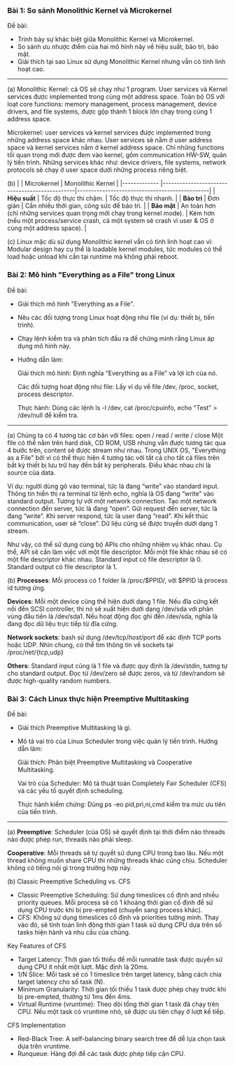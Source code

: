 ### Bài 1: So sánh Monolithic Kernel và Microkernel ###
Đề bài: 
* Trình bày sự khác biệt giữa Monolithic Kernel và Microkernel.
* So sánh ưu nhược điểm của hai mô hình này về hiệu suất, bảo trì, bảo mật.
* Giải thích tại sao Linux sử dụng Monolithic Kernel nhưng vẫn có tính linh hoạt cao.
-----

(a) Monolithic Kernel: cả OS sẽ chạy như 1 program. User services và Kernel services được implemented trong cùng một address space.
Toàn bộ OS với loạt core functions: memory management, process management, device drivers, and file systems, được gộp thành 1 block lớn chạy trong cùng 1 address space.


Microkernel: user services và kernel services được implemented trong những address space khác nhau. User services sẽ nằm ở user address space và kernel services nằm ở kernel address space.
Chỉ những functions tối quan trọng mới được đem vào kernel, gồm communication HW-SW, quản lý tiến trình.
Những services khác như: device drivers, file systems, network protocols sẽ chạy ở user space dưới những process riêng biệt.

(b)
|               | Microkernel                                     | Monolithic Kernel                               |
|------------- |-----------------------------------------------|-----------------------------------------------|
| **Hiệu suất** | Tốc độ thực thi chậm.                         | Tốc độ thực thi nhanh.                        |
| **Bảo trì**   | Đơn giản                                      | Cần nhiều thời gian, công sức để bảo trì.      |
| **Bảo mật**   | An toàn hơn (chỉ những services quan trọng mới chạy trong kernel mode). | Kém hơn (nếu một process/service crash, cả một system sẽ crash vì user & OS ở cùng một address space). |

(c)
Linux mặc dù sử dụng Monolithic kernel vẫn có tính linh hoạt cao vì:
Modular design hay cụ thể là loadable kernel modules, tức modules có thể load hoặc unload khi cần tại runtime mà không phải reboot.


### Bài 2: Mô hình "Everything as a File" trong Linux ###
Đề bài:
* Giải thích mô hình "Everything as a File".
* Nêu các đối tượng trong Linux hoạt động như file (ví dụ: thiết bị, tiến trình).
* Chạy lệnh kiểm tra và phân tích đầu ra để chứng minh rằng Linux áp dụng mô hình này.
* Hướng dẫn làm:

	Giải thích mô hình:	Định nghĩa “Everything as a File” và lợi ích của nó.

	Các đối tượng hoạt động như file: Lấy ví dụ về file /dev, /proc, socket, process descriptor.
	
	Thực hành: Dùng các lệnh ls -l /dev, cat /proc/cpuinfo, echo "Test" > /dev/null để kiểm tra.
-----

(a) Chúng ta có 4 tương tác cơ bản với files: open / read / write / close
Một file có thể nằm trên hard disk, CD ROM, USB nhưng vẫn được tương tác qua 4 bước trên, content sẽ được stream như nhau.
Trong UNIX OS, "Everything as a File" bởi vì có thể thực hiện 4 tương tác với tất cả cho tất cả files trên bất kỳ thiết bị lưu trữ hay đến bất kỳ peripherals. Điều khác nhau chỉ là source của data.

Ví dụ: người dùng gõ vào terminal, tức là đang “write” vào standard input.
       Thông tin hiển thị ra terminal từ lệnh echo, nghĩa là OS đang “write” vào standard output.
		Tương tự với một network connection. 
		Tạo một network connection đến server, tức là đang “open”.
		Gửi request đến server, tức là đang “write”.
		Khi server respond, tức là user đang “read”.
		Khi kết thúc communication, user sẽ “close”.
		Dữ liệu cũng sẽ được truyền dưới dạng 1 stream.

Như vậy, có thể sử dụng cùng bộ APIs cho những nhiệm vụ khác nhau. Cụ thể, API sẽ cần làm việc với một file descriptor. Mỗi một file khác nhau sẽ có một file descriptor khác nhau.
Standard input có file descriptor là 0. Standard output có file descriptor là 1.


(b)
__Processes__: Mỗi process có 1 folder là /proc/$PPID/, với $PPID là process id tương ứng.

__Devices__: Mỗi một device cũng thể hiện dưới dạng 1 file. Nếu đĩa cứng kết nối đến SCSI controller, thì nó sẽ xuất hiện dưới dạng /dev/sda với phân vùng đầu tiên là /dev/sda1.
         Nếu hoạt động đọc ghi đến /dev/sda, nghĩa là đang đọc dữ liệu trực tiếp từ đĩa cứng.
		 
__Network sockets__: bash sử dụng /dev/tcp/$host/$port để xác định TCP ports hoặc UDP. Nhìn chung, có thể tìm thông tin về sockets tại /proc/net/{tcp,udp}

__Others__: Standard input cũng là 1 file và được quy định là /dev/stdin, tương tự cho standard output.
        Đọc từ /dev/zero sẽ được zeros, và từ /dev/random sẽ được high-quality random numbers.
		
		
		
		
		
		
### Bài 3: Cách Linux thực hiện Preemptive Multitasking ###
Đề bài:
* Giải thích Preemptive Multitasking là gì.
* Mô tả vai trò của Linux Scheduler trong việc quản lý tiến trình.
Hướng dẫn làm:

	Giải thích: Phân biệt Preemptive Multitasking và Cooperative Multitasking.
	
	Vai trò của Scheduler: Mô tả thuật toán Completely Fair Scheduler (CFS) và các yếu tố quyết định scheduling.
	
	Thực hành kiểm chứng: Dùng ps -eo pid,pri,ni,cmd kiểm tra mức ưu tiên của tiến trình.



-----
(a)
__Preemptive__:
Scheduler (của OS) sẽ quyết định tại thời điểm nào threads nào được phép run, threads nào phải sleep.

__Cooperative__:
Mỗi threads sẽ tự quyết sử dụng CPU trong bao lâu. Nếu một thread không muốn share CPU thì những threads khác cũng chịu. Scheduler không có tiếng nói gì trong trường hợp này.




(b)
Classic Preemptive Scheduling vs. CFS
* Classic Preemptive Scheduling: Sử dụng timeslices cố định and nhiều priority queues. Mỗi process sẽ có 1 khoảng thời gian cố định để sử dụng CPU trước khi bị pre-empted (chuyển sang process khác).
* CFS: Không sử dụng timeslices cố định và priorities tường minh. Thay vào đó, sẽ tính toán linh động thời gian 1 task sử dụng CPU dựa trên số tasks hiện hành và nhu cầu của chúng.

Key Features of CFS
* Target Latency: Thời gian tối thiểu để mỗi runnable task được quyền sử dụng CPU ít nhất một lượt. Mặc định là 20ms.
* 1/N Slice: Mỗi task sẽ có 1 timeslice trên target latency, bằng cách chia target latency cho số task (N).
* Minimum Granularity: Thời gian tối thiểu 1 task được phép chạy trước khi bị pre-empted, thường từ 1ms đến 4ms.
* Virtual Runtime (vruntime): Theo dõi tổng thời gian 1 task đã chạy trên CPU. Nếu một task có vruntime nhỏ, sẽ được ưu tiên chạy ở lượt kế tiếp.

CFS Implementation
* Red-Black Tree: A self-balancing binary search tree để dễ lựa chọn task dựa trên vruntime.
* Runqueue: Hàng đợi để các task được phép tiếp cận CPU.